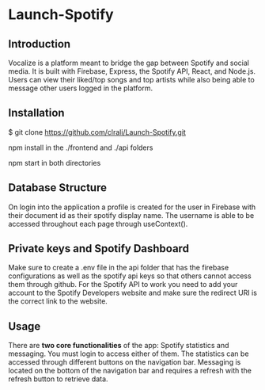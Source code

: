 # Launch-Spotify
## Introduction

Vocalize is a platform meant to bridge the gap between Spotify and social media. It is built with Firebase, Express, the Spotify API, React, and Node.js. Users can view their liked/top songs and top artists while also being able to message other users logged in the platform. 

## Installation

$ git clone https://github.com/clrali/Launch-Spotify.git

npm install in the ./frontend and ./api folders

npm start in both directories

## Database Structure

On login into the application a profile is created for the user in Firebase with their document id as their spotify display name. The username is able to be accessed throughout each page through useContext().

## Private keys and Spotify Dashboard

Make sure to create a .env file in the api folder that has the firebase configurations as well as the spotify api keys so that others cannot access them through github. For the Spotify API to work you need to add your account to the Spotify Developers website and make sure the redirect URI is the correct link to the website.

## Usage

There are **two core functionalities** of the app: Spotify statistics and messaging. You must login to access either of them. The statistics can be accessed through different buttons on the navigation bar. Messaging is located on the bottom of the navigation bar and requires a refresh with the refresh button to retrieve data.

